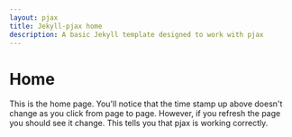 ```yaml
---
layout: pjax
title: Jekyll-pjax home
description: A basic Jekyll template designed to work with pjax
---
```


# Home

This is the home page. You'll notice that the time stamp up above doesn't change as you click from page to page. However, if you refresh the page you should see it change. This tells you that pjax is working correctly.


